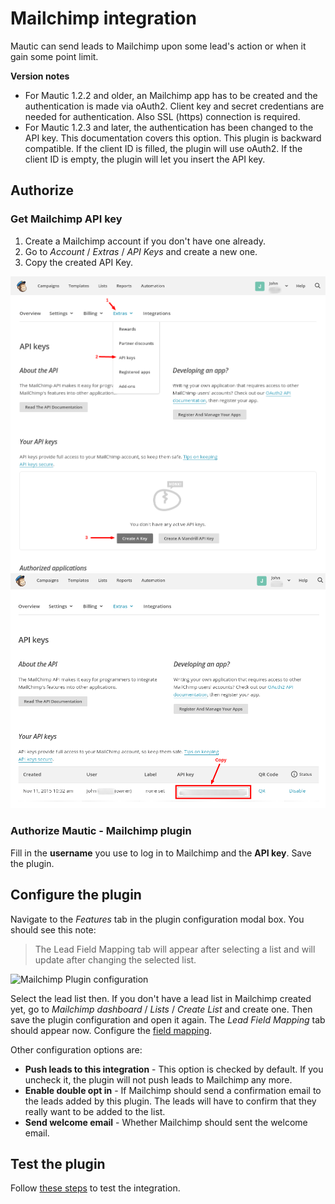 # Mailchimp integration

Mautic can send leads to Mailchimp upon some lead's action or when it gain some point limit.

**Version notes**
- For Mautic 1.2.2 and older, an Mailchimp app has to be created and the authentication is made via oAuth2. Client key and secret credentians are needed for authentication. Also SSL (https) connection is required.
- For Mautic 1.2.3 and later, the authentication has been changed to the API key. This documentation covers this option. This plugin is backward compatible. If the client ID is filled, the plugin will use oAuth2. If the client ID is empty, the plugin will let you insert the API key.

## Authorize

### Get Mailchimp API key

1. Create a Mailchimp account if you don't have one already.
2. Go to *Account* / *Extras* / *API Keys* and create a new one.
3. Copy the created API Key.

![Mailchimp - create a API Key](/plugins/media/plugins-mailchimp-create-api-key.png "Mailchimp - create a API Key")
![Mailchimp - copy the API Key](/plugins/media/plugins-mailchimp-copy-api-key.png "Mailchimp - copy the API Key")

### Authorize Mautic - Mailchimp plugin

Fill in the **username** you use to log in to Mailchimp and the **API key**. Save the plugin. 

## Configure the plugin

Navigate to the *Features* tab in the plugin configuration modal box. You should see this note:

> The Lead Field Mapping tab will appear after selecting a list and will update after changing the selected list.

![Mailchimp Plugin configuration](/plugins/media/plugins-mailcimp-configure.png "Mailchimp Plugin configuration")

Select the lead list then. If you don't have a lead list in Mailchimp created yet, go to *Mailchimp dashboard* / *Lists* / *Create List* and create one. Then save the plugin configuration and open it again. The *Lead Field Mapping* tab should appear now. Configure the [field mapping](/plugins/field_mapping.html).

Other configuration options are:
- **Push leads to this integration** - This option is checked by default. If you uncheck it, the plugin will not push leads to Mailchimp any more.
- **Enable double opt in** - If Mailchimp should send a confirmation email to the leads added by this plugin. The leads will have to confirm that they really want to be added to the list.
- **Send welcome email** - Whether Mailchimp should sent the welcome email.

## Test the plugin

Follow [these steps](/plugins/integration_test.html) to test the integration.